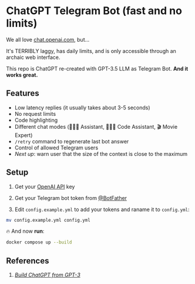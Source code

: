 # ChatGPT Telegram Bot (**fast** and **no limits**)
We all love [chat.openai.com](https://chat.openai.com), but...

It's TERRIBLY laggy, has daily limits, and is only accessible through an archaic web interface.

This repo is ChatGPT re-created with GPT-3.5 LLM as Telegram Bot. **And it works great.**

## Features
- Low latency replies (it usually takes about 3-5 seconds) 
- No request limits
- Code highlighting
- Different chat modes (👩🏼‍🎓 Assistant, 👩🏼‍💻 Code Assistant, 🎬 Movie Expert)
- `/retry` command to regenerate last bot answer
- Control of allowed Telegram users
- *Next up*: warn user that the size of the context is close to the maximum

## Setup
1. Get your [OpenAI API](https://openai.com/api/) key

2. Get your Telegram bot token from [@BotFather](https://t.me/BotFather)

3. Edit `config.example.yml` to add your tokens and raname it to `config.yml`:
```bash
mv config.example.yml config.yml
```

🔥 And now **run**:

```bash
docker compose up --build
```

## References
1. [*Build ChatGPT from GPT-3*](https://learnprompting.org/docs/applied_prompting/build_chatgpt)